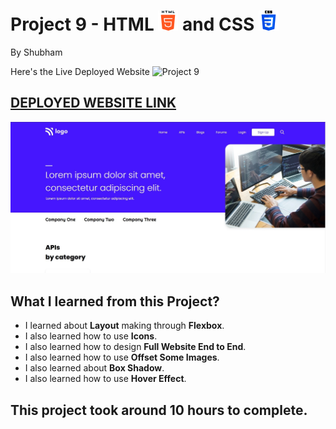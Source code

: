 # Project 9 - HTML ![](./readmeImages/html-5.png) and CSS ![](./readmeImages/css-3.png)

By Shubham

Here's the Live Deployed Website ![Project 9](https://img.shields.io/badge/Project-9-brightgreen)

## [DEPLOYED WEBSITE LINK](https://jsdevportfolio.netlify.app/)

![Completed Website](./readmeImages/completedScreenshot.jpg)

## What I learned from this Project?

- I learned about **Layout** making through **Flexbox**.
- I also learned how to use **Icons**.
- I also learned how to design **Full Website End to End**.
- I also learned how to use **Offset Some Images**.
- I also learned about **Box Shadow**.
- I also learned how to use **Hover Effect**.

## This project took around **10 hours** to complete.
